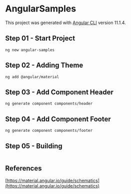 # AngularSamples

This project was generated with [Angular CLI](https://github.com/angular/angular-cli) version 11.1.4.
## Step 01 - Start Project

```shell
ng new angular-samples
```
## Step 02 - Adding Theme

```shell
ng add @angular/material
```
## Step 03 - Add Component Header

```shell
ng generate component components/header
```
## Step 04 - Add Component Footer 

```shell
ng generate component components/footer
```
## Step 05 - Building

```shell
```

## References

[https://material.angular.io/guide/schematics](https://material.angular.io/guide/schematics)
